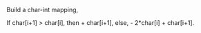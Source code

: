 
Build a char-int mapping, 

If char[i+1] > char[i], then  + char[i+1], 
else, - 2*char[i] + char[i+1].   

 